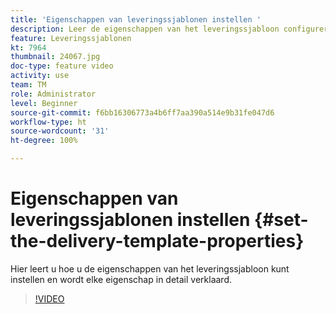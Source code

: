 ```yaml
---
title: 'Eigenschappen van leveringssjablonen instellen '
description: Leer de eigenschappen van het leveringssjabloon configureren.
feature: Leveringssjablonen
kt: 7964
thumbnail: 24067.jpg
doc-type: feature video
activity: use
team: TM
role: Administrator
level: Beginner
source-git-commit: f6bb16306773a4b6ff7aa390a514e9b31fe047d6
workflow-type: ht
source-wordcount: '31'
ht-degree: 100%

---
```



# Eigenschappen van leveringssjablonen instellen {#set-the-delivery-template-properties}

Hier leert u hoe u de eigenschappen van het leveringssjabloon kunt instellen en wordt elke eigenschap in detail verklaard.

>[!VIDEO](https://video.tv.adobe.com/v/24067?quality=12)

